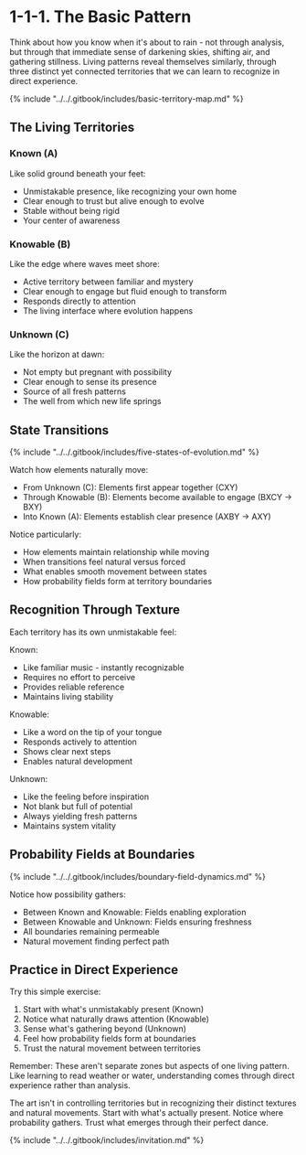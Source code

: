 # 1-1-1. The Basic Pattern

Think about how you know when it's about to rain - not through analysis, but through that immediate sense of darkening skies, shifting air, and gathering stillness. Living patterns reveal themselves similarly, through three distinct yet connected territories that we can learn to recognize in direct experience.

{% include "../../.gitbook/includes/basic-territory-map.md" %}

## The Living Territories

### Known (A)

Like solid ground beneath your feet:

* Unmistakable presence, like recognizing your own home
* Clear enough to trust but alive enough to evolve
* Stable without being rigid
* Your center of awareness

### Knowable (B)

Like the edge where waves meet shore:

* Active territory between familiar and mystery
* Clear enough to engage but fluid enough to transform
* Responds directly to attention
* The living interface where evolution happens

### Unknown (C)

Like the horizon at dawn:

* Not empty but pregnant with possibility
* Clear enough to sense its presence
* Source of all fresh patterns
* The well from which new life springs

## State Transitions

{% include "../../.gitbook/includes/five-states-of-evolution.md" %}

Watch how elements naturally move:

* From Unknown (C): Elements first appear together (CXY)
* Through Knowable (B): Elements become available to engage (BXCY → BXY)
* Into Known (A): Elements establish clear presence (AXBY → AXY)

Notice particularly:

* How elements maintain relationship while moving
* When transitions feel natural versus forced
* What enables smooth movement between states
* How probability fields form at territory boundaries

## Recognition Through Texture

Each territory has its own unmistakable feel:

Known:

* Like familiar music - instantly recognizable
* Requires no effort to perceive
* Provides reliable reference
* Maintains living stability

Knowable:

* Like a word on the tip of your tongue
* Responds actively to attention
* Shows clear next steps
* Enables natural development

Unknown:

* Like the feeling before inspiration
* Not blank but full of potential
* Always yielding fresh patterns
* Maintains system vitality

## Probability Fields at Boundaries

{% include "../../.gitbook/includes/boundary-field-dynamics.md" %}

Notice how possibility gathers:

* Between Known and Knowable: Fields enabling exploration
* Between Knowable and Unknown: Fields ensuring freshness
* All boundaries remaining permeable
* Natural movement finding perfect path

## Practice in Direct Experience

Try this simple exercise:

1. Start with what's unmistakably present (Known)
2. Notice what naturally draws attention (Knowable)
3. Sense what's gathering beyond (Unknown)
4. Feel how probability fields form at boundaries
5. Trust the natural movement between territories

Remember: These aren't separate zones but aspects of one living pattern. Like learning to read weather or water, understanding comes through direct experience rather than analysis.

The art isn't in controlling territories but in recognizing their distinct textures and natural movements. Start with what's actually present. Notice where probability gathers. Trust what emerges through their perfect dance.

{% include "../../.gitbook/includes/invitation.md" %}

